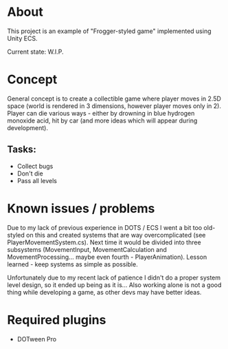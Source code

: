 # About
This project is an example of "Frogger-styled game" implemented using Unity ECS.

Current state: W.I.P.

# Concept
General concept is to create a collectible game where player moves in 2.5D space (world is rendered in 3 dimensions, however player moves only in 2). Player can die various ways - either by drowning in blue hydrogen monoxide acid, hit by car (and more ideas which will appear during development).

## **Tasks**:
* Collect bugs
* Don't die
* Pass all levels

# Known issues / problems
Due to my lack of previous experience in DOTS / ECS I went a bit too old-styled on this and created systems that are way overcomplicated (see PlayerMovementSystem.cs). Next time it would be divided into three subsystems (MovementInput, MovementCalculation and MovementProcessing... maybe even fourth - PlayerAnimation). Lesson learned - keep systems as simple as possible.

Unfortunately due to my recent lack of patience I didn't do a proper system level design, so it ended up being as it is... Also working alone is not a good thing while developing a game, as other devs may have better ideas.

# Required plugins
* DOTween Pro
